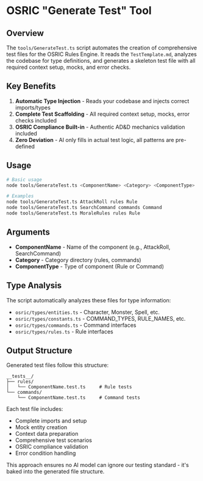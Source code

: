 # OSRIC "Generate Test" Tool

## Overview

The `tools/GenerateTest.ts` script automates the creation of comprehensive test files for the OSRIC Rules Engine. It reads the `TestTemplate.md`, analyzes the codebase for type definitions, and generates a skeleton test file with all required context setup, mocks, and error checks.

## Key Benefits

1. **Automatic Type Injection** - Reads your codebase and injects correct imports/types
2. **Complete Test Scaffolding** - All required context setup, mocks, error checks included
3. **OSRIC Compliance Built-in** - Authentic AD&D mechanics validation included
4. **Zero Deviation** - AI only fills in actual test logic, all patterns are pre-defined

## Usage

```bash
# Basic usage
node tools/GenerateTest.ts <ComponentName> <Category> <ComponentType>

# Examples
node tools/GenerateTest.ts AttackRoll rules Rule
node tools/GenerateTest.ts SearchCommand commands Command
node tools/GenerateTest.ts MoraleRules rules Rule
```

## Arguments

- **ComponentName** - Name of the component (e.g., AttackRoll, SearchCommand)
- **Category** - Category directory (rules, commands)  
- **ComponentType** - Type of component (Rule or Command)

## Type Analysis

The script automatically analyzes these files for type information:
- `osric/types/entities.ts` - Character, Monster, Spell, etc.
- `osric/types/constants.ts` - COMMAND_TYPES, RULE_NAMES, etc.
- `osric/types/commands.ts` - Command interfaces
- `osric/types/rules.ts` - Rule interfaces

## Output Structure

Generated test files follow this structure:

```
__tests__/
├── rules/
│   └── ComponentName.test.ts     # Rule tests
└── commands/
    └── ComponentName.test.ts     # Command tests
```

Each test file includes:
- Complete imports and setup
- Mock entity creation
- Context data preparation
- Comprehensive test scenarios
- OSRIC compliance validation
- Error condition handling

This approach ensures no AI model can ignore our testing standard - it's baked into the generated file structure.
